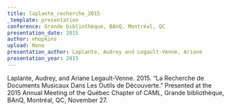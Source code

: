 ```yaml
---
title: laplante_recherche_2015
_template: presentation
conference: Grande bibliothèque, BAnQ, Montréal, QC
presentation_date: 2015
author: ehopkins
upload: None
presentation_author: Laplante, Audrey and Legault-Venne, Ariane
presentation_year: 2015
---
```

Laplante, Audrey, and Ariane Legault-Venne. 2015. “La Recherche de Documents Musicaux Dans Les Outils de Découverte.” Presented at the 2015 Annual Meeting of the Québec Chapter of CAML, Grande bibliothèque, BAnQ, Montréal, QC, November 27.